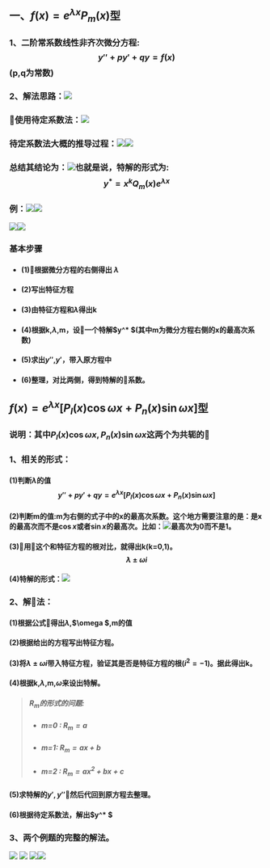 ## 一、$f(x)=e^{\lambda x}P_m(x)$型
### 1、二阶常系数线性非齐次微分方程:$$y''+py'+qy=f(x)$$(p,q为常数)

### 2、解法思路：![](assets/markdown-img-paste-20180609191316109.png)
### 使用待定系数法：![](assets/markdown-img-paste-20180609191344570.png)

### 待定系数法大概的推导过程：![](assets/markdown-img-paste-20180609191720616.png)![](assets/markdown-img-paste-20180609191731903.png)

### 总结其结论为：![](assets/markdown-img-paste-20180609191753991.png)也就是说，特解的形式为:$$y^* = x^kQ_m(x)e^{\lambda x}$$

### 例：![](assets/markdown-img-paste-20180609194247720.png)![](assets/markdown-img-paste-20180609194255380.png)


![](assets/markdown-img-paste-20180609195939567.png)![](assets/markdown-img-paste-20180609195949854.png)


### 基本步骤
- #### (1)根据微分方程的右侧得出 $\lambda$
- #### (2)写出特征方程
- #### (3)由特征方程和$\lambda$得出k
- #### (4)根据k,$\lambda$,m，设一个特解$y^* $(其中m为微分方程右侧的x的最高次系数)
- #### (5)求出$y''$,$y'$，带入原方程中
- #### (6)整理，对比两侧，得到特解的系数。

## $f(x)=e^{\lambda x}[P_l(x)\cos \omega x+P_n(x)\sin \omega x]$型
### 说明：其中$P_l(x)\cos \omega x,P_n(x)\sin \omega x$这两个为共轭的

### 1、相关的形式：
#### (1)判断$\lambda$的值 $$y''+py'+qy=e^{\lambda x}[P_l(x)\cos \omega x+P_n(x)\sin \omega x]$$

#### (2)判断m的值:m为右侧的式子中的x的最高次系数。这个地方需要注意的是：是x的最高次而不是$\cos x$或者$\sin x$的最高次。比如：![](assets/markdown-img-paste-20180613195738351.png)最高次为0而不是1。

#### (3)用这个和特征方程的根对比，就得出k(k=0,1)。$$\lambda \pm \omega i$$

#### (4)特解的形式：![](assets/markdown-img-paste-20180613200342463.png)

### 2、解法：
#### (1)根据公式得出$\lambda$,$\omega $,m的值
#### (2)根据给出的方程写出特征方程。
#### (3)将$\lambda \pm \omega i$带入特征方程，验证其是否是特征方程的根($i^2=-1$)。据此得出k。
#### (4)根据k,$\lambda$,m,$\omega$来设出特解。
> ##### $R_m$的形式的问题:
> - ##### m=0 : $R_m=a$
> - ##### m=1: $R_m=ax+b$
> - ##### m=2 : $R_m=ax^2+bx+c$

#### (5)求特解的$y',y''$然后代回到原方程去整理。
#### (6)根据待定系数法，解出$y^* $

### 3、两个例题的完整的解法。
![](assets/markdown-img-paste-20180613201127525.png)
![](assets/markdown-img-paste-20180613202855844.png)
![](assets/markdown-img-paste-20180613202912821.png)![](assets/markdown-img-paste-20180613202937941.png)
